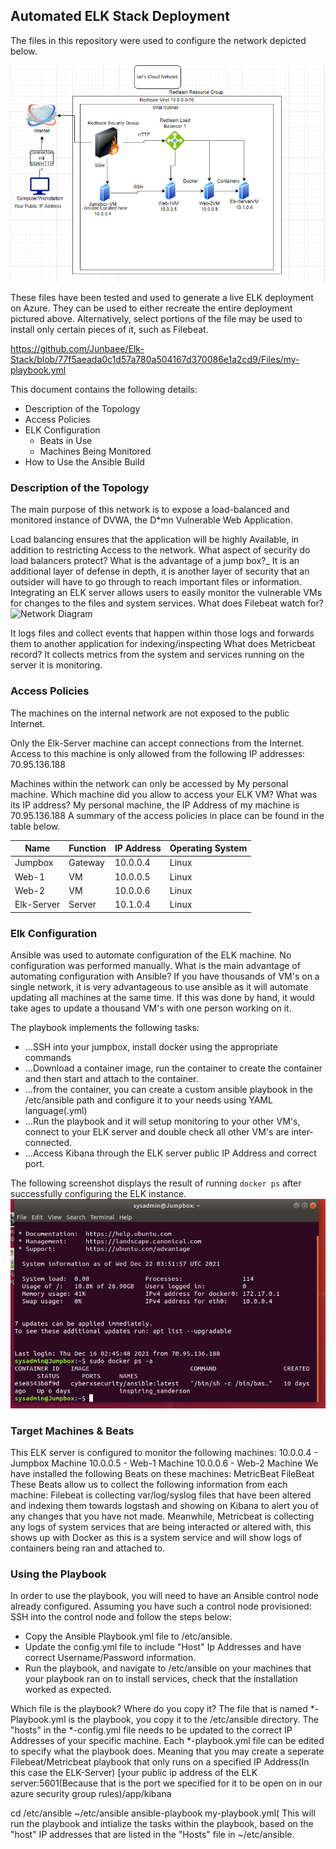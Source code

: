 ## Automated ELK Stack Deployment

The files in this repository were used to configure the network depicted below.

<img src="Images/Network Diagram.png">

These files have been tested and used to generate a live ELK deployment on Azure. They can be used to either recreate the entire deployment pictured above. Alternatively, select portions of the file may be used to install only certain pieces of it, such as Filebeat.

https://github.com/Junbaee/Elk-Stack/blob/77f5aeada0c1d57a780a504167d370086e1a2cd9/Files/my-playbook.yml

This document contains the following details:
- Description of the Topology
- Access Policies
- ELK Configuration
  - Beats in Use
  - Machines Being Monitored
- How to Use the Ansible Build


### Description of the Topology

The main purpose of this network is to expose a load-balanced and monitored instance of DVWA, the D*mn Vulnerable Web Application.

Load balancing ensures that the application will be highly Available, in addition to restricting Access to the network.
What aspect of security do load balancers protect? What is the advantage of a jump box?_
It is an additional layer of defense in depth, it is another layer of security that an outsider will have to go through to reach important files or information.
Integrating an ELK server allows users to easily monitor the vulnerable VMs for changes to the files and system services.
What does Filebeat watch for?![Network Diagram](https://user-images.githubusercontent.com/96411798/147043469-764a6dfb-6caf-4288-910a-e65307638515.png)

It logs files and collect events that happen within those logs and forwards them to another application for indexing/inspecting
What does Metricbeat record?
It collects metrics from the system and services running on the server it is monitoring.
### Access Policies

The machines on the internal network are not exposed to the public Internet. 

Only the Elk-Server machine can accept connections from the Internet. Access to this machine is only allowed from the following IP addresses:
70.95.136.188

Machines within the network can only be accessed by My personal machine.
Which machine did you allow to access your ELK VM? What was its IP address?
My personal machine, the IP Address of my machine is 70.95.136.188
A summary of the access policies in place can be found in the table below.

| Name       | Function | IP Address | Operating System |
|------------|----------|------------|------------------|
| Jumpbox    | Gateway  | 10.0.0.4   | Linux            |
| Web-1      | VM       | 10.0.0.5   | Linux            |
| Web-2      | VM       | 10.0.0.6   | Linux            |
| Elk-Server | Server   | 10.1.0.4   | Linux            |

### Elk Configuration

Ansible was used to automate configuration of the ELK machine. No configuration was performed manually.
What is the main advantage of automating configuration with Ansible?
If you have thousands of VM's on a single network, it is very advantageous to use ansible as it will automate updating all machines at the same time. If this was done by hand, it would take ages to update a thousand VM's with one person working on it.

The playbook implements the following tasks:
- ...SSH into your jumpbox, install docker using the appropriate commands
- ...Download a container image, run the container to create the container and then start and attach to the container.
- ...from the container, you can create a custom ansible playbook in the /etc/ansible path and configure it to your needs using YAML language(.yml)
- ...Run the playbook and it will setup monitoring to your other VM's, connect to your ELK server and double check all other VM's are inter-connected.
- ...Access Kibana through the ELK server public IP Address and correct port.

The following screenshot displays the result of running `docker ps` after successfully configuring the ELK instance.
<img src="Images/Docker-ps.png">

### Target Machines & Beats
This ELK server is configured to monitor the following machines:
10.0.0.4 - Jumpbox Machine
10.0.0.5 - Web-1 Machine
10.0.0.6 - Web-2 Machine
We have installed the following Beats on these machines:
MetricBeat
FileBeat
These Beats allow us to collect the following information from each machine:
  Filebeat is collecting var/log/syslog files that have been altered and indexing them towards logstash and showing on Kibana to alert you of any changes that you have not made.
Meanwhile, Metricbeat is collecting any logs of system services that are being interacted or altered with, this shows up with Docker as this is a system service and will show logs of containers being ran and attached to.
### Using the Playbook
In order to use the playbook, you will need to have an Ansible control node already configured. Assuming you have such a control node provisioned: 
 SSH into the control node and follow the steps below:
- Copy the Ansible Playbook.yml file to /etc/ansible.
- Update the config.yml file to include "Host" Ip Addresses and have correct Username/Password information.
- Run the playbook, and navigate to /etc/ansible on your machines that your playbook ran on to install services, check that the installation worked as expected.

Which file is the playbook?
Where do you copy it?
  The file that is named *-Playbook.yml is the playbook, you copy it to the /etc/ansible directory.
  The "hosts" in the *-config.yml file needs to be updated to the correct IP Addresses of your specific machine. Each *-playbook.yml file can be edited to specify what the playbook does. Meaning that you may create a seperate Filebeat/Metricbeat playbook that only runs on a specified IP Address(In this case the ELK-Server)
[your public ip address of the ELK server:5601(Because that is the port we specified for it to be open on in our azure security group rules)/app/kibana

cd /etc/ansible
~/etc/ansible ansible-playbook my-playbook.yml( This will run the playbook and intialize the tasks within the playbook, based on the "host" IP addresses that are listed in the "Hosts" file in ~/etc/ansible.

